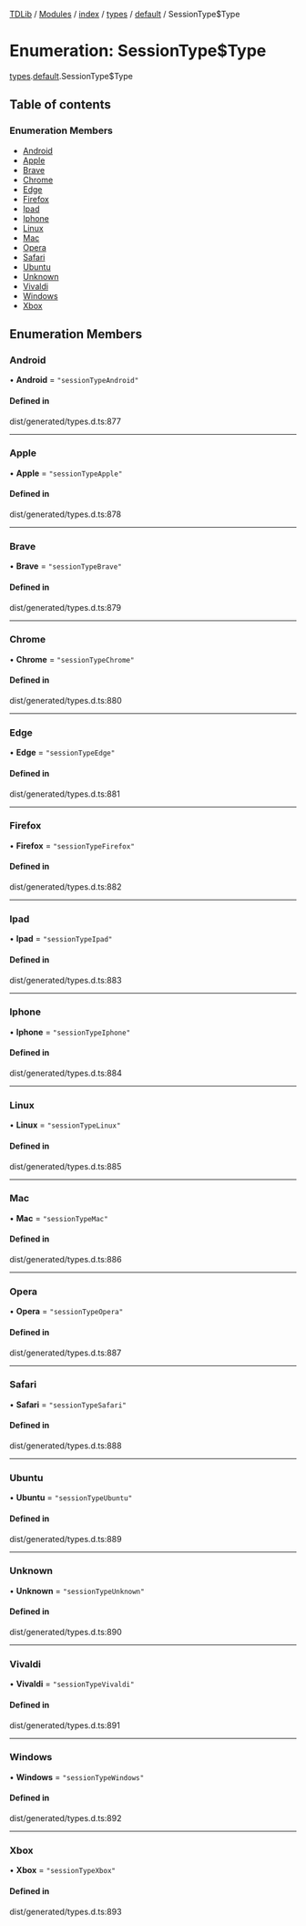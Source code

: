 [TDLib](../README.md) / [Modules](../modules.md) / [index](../modules/index.md) / [types](../modules/index.types.md) / [default](../modules/index.types.default.md) / SessionType$Type

# Enumeration: SessionType$Type

[types](../modules/index.types.md).[default](../modules/index.types.default.md).SessionType$Type

## Table of contents

### Enumeration Members

- [Android](index.types.default.SessionType_Type.md#android)
- [Apple](index.types.default.SessionType_Type.md#apple)
- [Brave](index.types.default.SessionType_Type.md#brave)
- [Chrome](index.types.default.SessionType_Type.md#chrome)
- [Edge](index.types.default.SessionType_Type.md#edge)
- [Firefox](index.types.default.SessionType_Type.md#firefox)
- [Ipad](index.types.default.SessionType_Type.md#ipad)
- [Iphone](index.types.default.SessionType_Type.md#iphone)
- [Linux](index.types.default.SessionType_Type.md#linux)
- [Mac](index.types.default.SessionType_Type.md#mac)
- [Opera](index.types.default.SessionType_Type.md#opera)
- [Safari](index.types.default.SessionType_Type.md#safari)
- [Ubuntu](index.types.default.SessionType_Type.md#ubuntu)
- [Unknown](index.types.default.SessionType_Type.md#unknown)
- [Vivaldi](index.types.default.SessionType_Type.md#vivaldi)
- [Windows](index.types.default.SessionType_Type.md#windows)
- [Xbox](index.types.default.SessionType_Type.md#xbox)

## Enumeration Members

### Android

• **Android** = ``"sessionTypeAndroid"``

#### Defined in

dist/generated/types.d.ts:877

___

### Apple

• **Apple** = ``"sessionTypeApple"``

#### Defined in

dist/generated/types.d.ts:878

___

### Brave

• **Brave** = ``"sessionTypeBrave"``

#### Defined in

dist/generated/types.d.ts:879

___

### Chrome

• **Chrome** = ``"sessionTypeChrome"``

#### Defined in

dist/generated/types.d.ts:880

___

### Edge

• **Edge** = ``"sessionTypeEdge"``

#### Defined in

dist/generated/types.d.ts:881

___

### Firefox

• **Firefox** = ``"sessionTypeFirefox"``

#### Defined in

dist/generated/types.d.ts:882

___

### Ipad

• **Ipad** = ``"sessionTypeIpad"``

#### Defined in

dist/generated/types.d.ts:883

___

### Iphone

• **Iphone** = ``"sessionTypeIphone"``

#### Defined in

dist/generated/types.d.ts:884

___

### Linux

• **Linux** = ``"sessionTypeLinux"``

#### Defined in

dist/generated/types.d.ts:885

___

### Mac

• **Mac** = ``"sessionTypeMac"``

#### Defined in

dist/generated/types.d.ts:886

___

### Opera

• **Opera** = ``"sessionTypeOpera"``

#### Defined in

dist/generated/types.d.ts:887

___

### Safari

• **Safari** = ``"sessionTypeSafari"``

#### Defined in

dist/generated/types.d.ts:888

___

### Ubuntu

• **Ubuntu** = ``"sessionTypeUbuntu"``

#### Defined in

dist/generated/types.d.ts:889

___

### Unknown

• **Unknown** = ``"sessionTypeUnknown"``

#### Defined in

dist/generated/types.d.ts:890

___

### Vivaldi

• **Vivaldi** = ``"sessionTypeVivaldi"``

#### Defined in

dist/generated/types.d.ts:891

___

### Windows

• **Windows** = ``"sessionTypeWindows"``

#### Defined in

dist/generated/types.d.ts:892

___

### Xbox

• **Xbox** = ``"sessionTypeXbox"``

#### Defined in

dist/generated/types.d.ts:893
